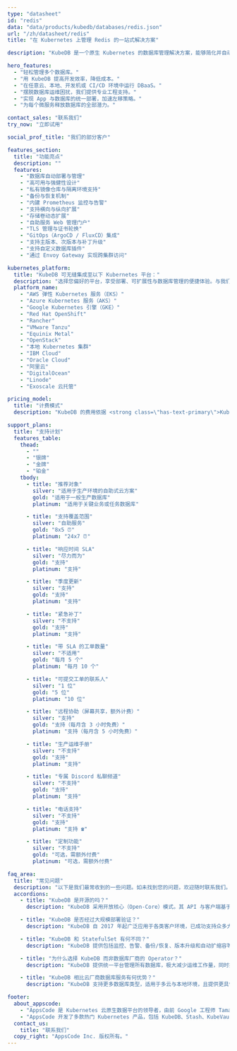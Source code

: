 ```yaml
---
type: "datasheet"
id: "redis"
data: "data/products/kubedb/databases/redis.json"
url: "/zh/datasheet/redis"
title: "在 Kubernetes 上管理 Redis 的一站式解决方案"

description: "KubeDB 是一个原生 Kubernetes 的数据库管理解决方案，能够简化并自动化日常数据库运维任务，如部署、监控、升级、打补丁、扩缩容、存储扩展、备份、恢复、故障检测与修复。支持多种流行数据库，适用于任何私有云与公有云。"

hero_features:
  - "轻松管理多个数据库。"
  - "用 KubeDB 提高开发效率，降低成本。"
  - "在任意云、本地、开发机或 CI/CD 环境中运行 DBaaS。"
  - "摆脱数据库运维困扰，我们提供专业工程支持。"
  - "实现 App 与数据库的统一部署，加速左移策略。"
  - "为每个微服务释放数据库的全部潜力。"

contact_sales: "联系我们"
try_now: "立即试用"

social_prof_title: "我们的部分客户"

features_section:
  title: "功能亮点"
  description: ""
  features:
    - "数据库自动部署与管理"
    - "高可用与强健性设计"
    - "私有镜像仓库与隔离环境支持"
    - "备份与恢复机制"
    - "内建 Prometheus 监控与告警"
    - "支持横向与纵向扩展"
    - "存储卷动态扩展"
    - "自助服务 Web 管理门户"
    - "TLS 管理与证书轮换"
    - "GitOps（ArgoCD / FluxCD）集成"
    - "支持主版本、次版本与补丁升级"
    - "支持自定义数据库插件"
    - "通过 Envoy Gateway 实现跨集群访问"

kubernetes_platform:
  title: "KubeDB 可无缝集成至以下 Kubernetes 平台："
  description: "选择您偏好的平台，享受部署、可扩展性与数据库管理的便捷体验。与我们一同迈入应用交付的未来。"
  platform_name:
    - "AWS 弹性 Kubernetes 服务（EKS）"
    - "Azure Kubernetes 服务（AKS）"
    - "Google Kubernetes 引擎（GKE）"
    - "Red Hat OpenShift"
    - "Rancher"
    - "VMware Tanzu"
    - "Equinix Metal"
    - "OpenStack"
    - "本地 Kubernetes 集群"
    - "IBM Cloud"
    - "Oracle Cloud"
    - "阿里云"
    - "DigitalOcean"
    - "Linode"
    - "Exoscale 云托管"

pricing_model:
  title: "计费模式"
  description: "KubeDB 的费用依据 <strong class=\"has-text-primary\">KubeDB 所管理数据库容器的内存上限</strong>（不是 Kubernetes 节点的内存）。例如，一个包含 3 个副本、每个配置 8GB RAM 的 Redis 实例，将按 24GB 计费。"

support_plans:
  title: "支持计划"
  features_table:
    thead:
      - ""
      - "银牌"
      - "金牌"
      - "铂金"
    tbody:
      - title: "推荐对象"
        silver: "适用于生产环境的自助式云方案"
        gold: "适用于一般生产数据库"
        platinum: "适用于关键业务或任务数据库"

      - title: "支持覆盖范围"
        silver: "自助服务"
        gold: "8x5 ⏰"
        platinum: "24x7 ⏰"

      - title: "响应时间 SLA"
        silver: "尽力而为"
        gold: "支持"
        platinum: "支持"

      - title: "季度更新"
        silver: "支持"
        gold: "支持"
        platinum: "支持"

      - title: "紧急补丁"
        silver: "不支持"
        gold: "支持"
        platinum: "支持"

      - title: "带 SLA 的工单数量"
        silver: "不适用"
        gold: "每月 5 个"
        platinum: "每月 10 个"

      - title: "可提交工单的联系人"
        silver: "1 位"
        gold: "5 位"
        platinum: "10 位"

      - title: "远程协助（屏幕共享，额外计费）"
        silver: "支持"
        gold: "支持（每月含 3 小时免费）"
        platinum: "支持（每月含 5 小时免费）"

      - title: "生产运维手册"
        silver: "不支持"
        gold: "支持"
        platinum: "支持"

      - title: "专属 Discord 私聊频道"
        silver: "不支持"
        gold: "支持"
        platinum: "支持"

      - title: "电话支持"
        silver: "不支持"
        gold: "支持"
        platinum: "支持 ☎"

      - title: "定制功能"
        silver: "不支持"
        gold: "可选，需额外付费"
        platinum: "可选，需额外付费"

faq_area:
  title: "常见问题"
  description: "以下是我们最常收到的一些问题。如未找到您的问题，欢迎随时联系我们。"
  accordions:
    - title: "KubeDB 是开源的吗？"
      description: "KubeDB 采用开放核心（Open-Core）模式。其 API 与客户端基于 Apache v2 许可证发布，支持集成至客户项目中。"

    - title: "KubeDB 是否经过大规模部署验证？"
      description: "KubeDB 自 2017 年起广泛应用于各类客户环境，已成功支持众多大规模部署。"

    - title: "KubeDB 和 StatefulSet 有何不同？"
      description: "KubeDB 提供包括监控、告警、备份/恢复、版本升级和自动扩缩容等在内的 Day 2 运维能力，超越传统 StatefulSet。"

    - title: "为什么选择 KubeDB 而非数据库厂商的 Operator？"
      description: "KubeDB 提供统一平台管理所有数据库，极大减少运维工作量，同时提供单一合同与支持渠道，效率更高。"

    - title: "KubeDB 相比云厂商数据库服务有何优势？"
      description: "KubeDB 支持更多数据库类型，适用于多云与本地环境，且提供更具性价比的替代方案。"

footer:
  about_appscode: 
    - "AppsCode 是 Kubernetes 云原生数据平台的领导者，由前 Google 工程师 Tamal Saha 于 2016 年创办。"
    - "AppsCode 开发了多款热门 Kubernetes 产品，包括 KubeDB、Stash、KubeVault、Kubeform 和 Voyager。总部设在美国拉斯维加斯，在孟加拉国达卡设有工程中心。"
  contact_us:
    title: "联系我们"
  copy_right: "AppsCode Inc. 版权所有。"
---
```

